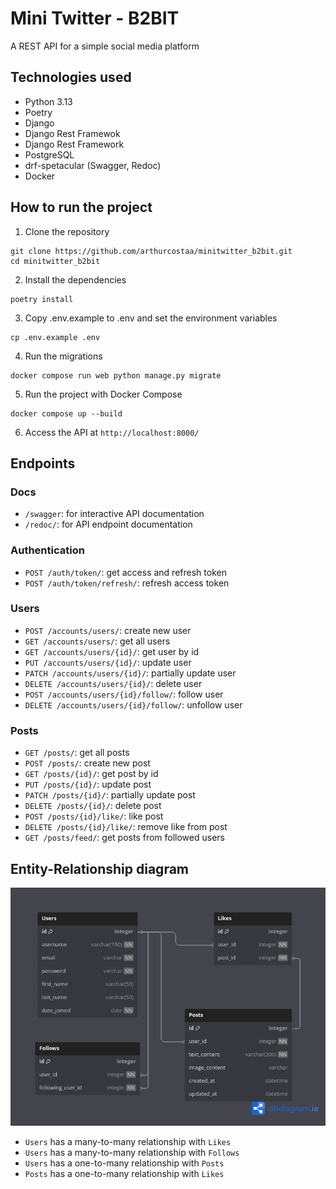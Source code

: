 # Mini Twitter - B2BIT

A REST API for a simple social media platform

## Technologies used

* Python 3.13
* Poetry
* Django
* Django Rest Framewok
* Django Rest Framework
* PostgreSQL
* drf-spetacular (Swagger, Redoc)
* Docker

## How to run the project

1. Clone the repository
```
git clone https://github.com/arthurcostaa/minitwitter_b2bit.git
cd minitwitter_b2bit
```

2. Install the dependencies
```
poetry install
```

3. Copy .env.example to .env and set the environment variables
```
cp .env.example .env
```

4. Run the migrations
```
docker compose run web python manage.py migrate
```

5. Run the project with Docker Compose
```
docker compose up --build
```

6. Access the API at `http://localhost:8000/`

## Endpoints

### Docs

* `/swagger`: for interactive API documentation
* `/redoc/`: for API endpoint documentation

### Authentication

* `POST /auth/token/`: get access and refresh token
* `POST /auth/token/refresh/`: refresh access token

### Users

* `POST /accounts/users/`: create new user
* `GET /accounts/users/`: get all users
* `GET /accounts/users/{id}/`: get user by id
* `PUT /accounts/users/{id}/`: update user
* `PATCH /accounts/users/{id}/`: partially update user
* `DELETE /accounts/users/{id}/`: delete user
* `POST /accounts/users/{id}/follow/`: follow user
* `DELETE /accounts/users/{id}/follow/`: unfollow user

### Posts

* `GET /posts/`: get all posts
* `POST /posts/`: create new post
* `GET /posts/{id}/`: get post by id
* `PUT /posts/{id}/`: update post
* `PATCH /posts/{id}/`: partially update post
* `DELETE /posts/{id}/`: delete post
* `POST /posts/{id}/like/`: like post
* `DELETE /posts/{id}/like/`: remove like from post
* `GET /posts/feed/`: get posts from followed users

## Entity-Relationship diagram

![Entity-Relationship Diagram](./docs/erd.png)

* `Users` has a many-to-many relationship with `Likes`
* `Users` has a many-to-many relationship with `Follows`
* `Users` has a one-to-many relationship with `Posts`
* `Posts` has a one-to-many relationship with `Likes`
